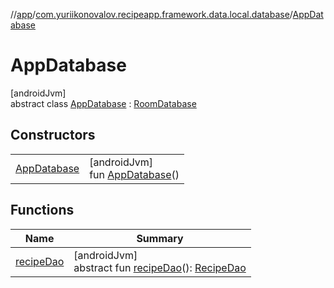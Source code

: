 //[app](../../../index.md)/[com.yuriikonovalov.recipeapp.framework.data.local.database](../index.md)/[AppDatabase](index.md)

# AppDatabase

[androidJvm]\
abstract class [AppDatabase](index.md) : [RoomDatabase](https://developer.android.com/reference/kotlin/androidx/room/RoomDatabase.html)

## Constructors

| | |
|---|---|
| [AppDatabase](-app-database.md) | [androidJvm]<br>fun [AppDatabase](-app-database.md)() |

## Functions

| Name | Summary |
|---|---|
| [recipeDao](recipe-dao.md) | [androidJvm]<br>abstract fun [recipeDao](recipe-dao.md)(): [RecipeDao](../../com.yuriikonovalov.recipeapp.framework.data.local.database.dao/-recipe-dao/index.md) |
